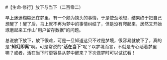 #【生命⋅修行】放下与当下（二百零二）

早上迷迷糊糊还在梦里，有一个颇为挠头的事情，于是使劲地想，结果终于把自己想醒了！醒了后，马上就不再为梦中的事情纠结了，但是没有爬起来，居然又开始琢磨起来工作山"用户留存数据"的问题。

总说放下放下，放下很难，可是一旦知道这只不过是梦境，很容易就放下了，真的是"**知幻即离**"啊。可是常说的"**活在当下**"呢？以梦境而言，不就是专心活着梦里嘛？或者，活在当下时更容易从梦中醒来？下次做梦时可以试试看！